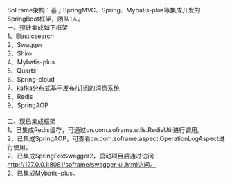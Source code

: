 SoFrame架构：基于SpringMVC、Spring、Mybatis-plus等集成开发的SpringBoot框架，团队1人。<br>
一、预计集成如下框架<br>
1、Elasticsearch<br>
2、Swagger<br>
3、Shiro<br>
4、Mybatis-plus<br>
5、Quartz<br>
6、Spring-cloud<br>
7、kafka分布式基于发布/订阅的消息系统<br>
8、Redis<br>
9、SpringAOP<br>
<br>
二、现已集成框架<br>
1、已集成Redis缓存，可通过cn.com.soframe.utils.RedisUtil进行调用。<br>
2、已集成SpringAOP，可查看cn.com.soframe.aspect.OperationLogAspect进行使用。<br>
2、已集成SpringFoxSwagger2，启动项目后通过访问：http://127.0.0.1:8081/soframe/swagger-ui.html访问。<br>
2、已集成Mybatis-plus。<br>

